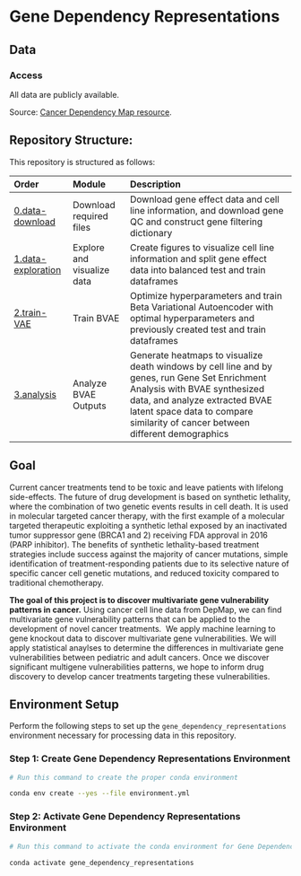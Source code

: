 # Gene Dependency Representations

## Data

### Access

All data are publicly available.

Source: [Cancer Dependency Map resource](https://depmap.org/portal/download/).

## Repository Structure:

This repository is structured as follows:

| Order | Module | Description |
| :---- | :----- | :---------- |
| [0.data-download](0.data-download/) | Download required files | Download gene effect data and cell line information, and download gene QC and construct gene filtering dictionary |
| [1.data-exploration](1.data-exploration/) | Explore and visualize data | Create figures to visualize cell line information and split gene effect data into balanced test and train dataframes |
| [2.train-VAE](2.train-VAE/) | Train BVAE | Optimize hyperparameters and train Beta Variational Autoencoder with optimal hyperparameters and previously created test and train dataframes |
| [3.analysis](3.analysis/) | Analyze BVAE Outputs | Generate heatmaps to visualize death windows by cell line and by genes, run Gene Set Enrichment Analysis with BVAE synthesized data, and analyze extracted BVAE latent space data to compare similarity of cancer between different demographics |

## Goal

Current cancer treatments tend to be toxic and leave patients with lifelong side-effects.
The future of drug development is based on synthetic lethality, where the combination of two genetic events results in cell death.
It is used in molecular targeted cancer therapy, with the first example of a molecular targeted therapeutic exploiting a synthetic lethal exposed by an inactivated tumor suppressor gene (BRCA1 and 2) receiving FDA approval in 2016 (PARP inhibitor).
The benefits of synthetic lethality-based treatment strategies include success against the majority of cancer mutations, simple identification of treatment-responding patients due to its selective nature of specific cancer cell genetic mutations, and reduced toxicity compared to traditional chemotherapy.

**The goal of this project is to discover multivariate gene vulnerability patterns in cancer.**
Using cancer cell line data from DepMap, we can find multivariate gene vulnerability patterns that can be applied to the development of novel cancer treatments. ​
We apply machine learning to gene knockout data to discover multivariate gene vulnerabilities.
We will apply statistical anaylses to determine the differences in multivariate gene vulnerabilities between pediatric and adult cancers.
Once we discover significant multigene vulnerabilities patterns, we hope to inform drug discovery to develop cancer treatments targeting these vulnerabilities.

## Environment Setup

Perform the following steps to set up the `gene_dependency_representations` environment necessary for processing data in this repository.

### Step 1: Create Gene Dependency Representations Environment

```sh
# Run this command to create the proper conda environment

conda env create --yes --file environment.yml
```

### Step 2: Activate Gene Dependency Representations Environment

```sh
# Run this command to activate the conda environment for Gene Dependency Representations

conda activate gene_dependency_representations
